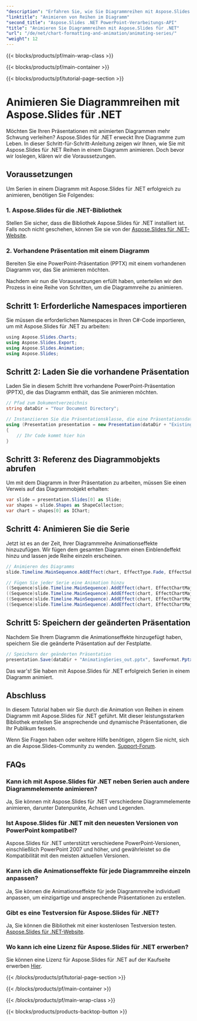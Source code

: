 ```yaml
---
"description": "Erfahren Sie, wie Sie Diagrammreihen mit Aspose.Slides für .NET animieren. Begeistern Sie Ihr Publikum mit dynamischen Präsentationen. Jetzt starten!"
"linktitle": "Animieren von Reihen im Diagramm"
"second_title": "Aspose.Slides .NET PowerPoint-Verarbeitungs-API"
"title": "Animieren Sie Diagrammreihen mit Aspose.Slides für .NET"
"url": "/de/net/chart-formatting-and-animation/animating-series/"
"weight": 12
---
```


{{< blocks/products/pf/main-wrap-class >}}

{{< blocks/products/pf/main-container >}}

{{< blocks/products/pf/tutorial-page-section >}}

# Animieren Sie Diagrammreihen mit Aspose.Slides für .NET


Möchten Sie Ihren Präsentationen mit animierten Diagrammen mehr Schwung verleihen? Aspose.Slides für .NET erweckt Ihre Diagramme zum Leben. In dieser Schritt-für-Schritt-Anleitung zeigen wir Ihnen, wie Sie mit Aspose.Slides für .NET Reihen in einem Diagramm animieren. Doch bevor wir loslegen, klären wir die Voraussetzungen.

## Voraussetzungen

Um Serien in einem Diagramm mit Aspose.Slides für .NET erfolgreich zu animieren, benötigen Sie Folgendes:

### 1. Aspose.Slides für die .NET-Bibliothek

Stellen Sie sicher, dass die Bibliothek Aspose.Slides für .NET installiert ist. Falls noch nicht geschehen, können Sie sie von der [Aspose.Slides für .NET-Website](https://releases.aspose.com/slides/net/).

### 2. Vorhandene Präsentation mit einem Diagramm

Bereiten Sie eine PowerPoint-Präsentation (PPTX) mit einem vorhandenen Diagramm vor, das Sie animieren möchten.

Nachdem wir nun die Voraussetzungen erfüllt haben, unterteilen wir den Prozess in eine Reihe von Schritten, um die Diagrammreihe zu animieren.


## Schritt 1: Erforderliche Namespaces importieren

Sie müssen die erforderlichen Namespaces in Ihren C#-Code importieren, um mit Aspose.Slides für .NET zu arbeiten:

```csharp
﻿using Aspose.Slides.Charts;
using Aspose.Slides.Export;
using Aspose.Slides.Animation;
using Aspose.Slides;
```

## Schritt 2: Laden Sie die vorhandene Präsentation

Laden Sie in diesem Schritt Ihre vorhandene PowerPoint-Präsentation (PPTX), die das Diagramm enthält, das Sie animieren möchten.

```csharp
// Pfad zum Dokumentverzeichnis
string dataDir = "Your Document Directory";

// Instanziieren Sie die Präsentationsklasse, die eine Präsentationsdatei darstellt 
using (Presentation presentation = new Presentation(dataDir + "ExistingChart.pptx"))
{
    // Ihr Code kommt hier hin
}
```

## Schritt 3: Referenz des Diagrammobjekts abrufen

Um mit dem Diagramm in Ihrer Präsentation zu arbeiten, müssen Sie einen Verweis auf das Diagrammobjekt erhalten:

```csharp
var slide = presentation.Slides[0] as Slide;
var shapes = slide.Shapes as ShapeCollection;
var chart = shapes[0] as IChart;
```

## Schritt 4: Animieren Sie die Serie

Jetzt ist es an der Zeit, Ihrer Diagrammreihe Animationseffekte hinzuzufügen. Wir fügen dem gesamten Diagramm einen Einblendeffekt hinzu und lassen jede Reihe einzeln erscheinen.

```csharp
// Animieren des Diagramms
slide.Timeline.MainSequence.AddEffect(chart, EffectType.Fade, EffectSubtype.None, EffectTriggerType.AfterPrevious);

// Fügen Sie jeder Serie eine Animation hinzu
((Sequence)slide.Timeline.MainSequence).AddEffect(chart, EffectChartMajorGroupingType.BySeries, 0, EffectType.Appear, EffectSubtype.None, EffectTriggerType.AfterPrevious);
((Sequence)slide.Timeline.MainSequence).AddEffect(chart, EffectChartMajorGroupingType.BySeries, 1, EffectType.Appear, EffectSubtype.None, EffectTriggerType.AfterPrevious);
((Sequence)slide.Timeline.MainSequence).AddEffect(chart, EffectChartMajorGroupingType.BySeries, 2, EffectType.Appear, EffectSubtype.None, EffectTriggerType.AfterPrevious);
((Sequence)slide.Timeline.MainSequence).AddEffect(chart, EffectChartMajorGroupingType.BySeries, 3, EffectType.Appear, EffectSubtype.None, EffectTriggerType.AfterPrevious);
```

## Schritt 5: Speichern der geänderten Präsentation

Nachdem Sie Ihrem Diagramm die Animationseffekte hinzugefügt haben, speichern Sie die geänderte Präsentation auf der Festplatte.

```csharp
// Speichern der geänderten Präsentation
presentation.Save(dataDir + "AnimatingSeries_out.pptx", SaveFormat.Pptx);
```

Das war's! Sie haben mit Aspose.Slides für .NET erfolgreich Serien in einem Diagramm animiert.

## Abschluss

In diesem Tutorial haben wir Sie durch die Animation von Reihen in einem Diagramm mit Aspose.Slides für .NET geführt. Mit dieser leistungsstarken Bibliothek erstellen Sie ansprechende und dynamische Präsentationen, die Ihr Publikum fesseln.

Wenn Sie Fragen haben oder weitere Hilfe benötigen, zögern Sie nicht, sich an die Aspose.Slides-Community zu wenden. [Support-Forum](https://forum.aspose.com/).

## FAQs

### Kann ich mit Aspose.Slides für .NET neben Serien auch andere Diagrammelemente animieren?
Ja, Sie können mit Aspose.Slides für .NET verschiedene Diagrammelemente animieren, darunter Datenpunkte, Achsen und Legenden.

### Ist Aspose.Slides für .NET mit den neuesten Versionen von PowerPoint kompatibel?
Aspose.Slides für .NET unterstützt verschiedene PowerPoint-Versionen, einschließlich PowerPoint 2007 und höher, und gewährleistet so die Kompatibilität mit den meisten aktuellen Versionen.

### Kann ich die Animationseffekte für jede Diagrammreihe einzeln anpassen?
Ja, Sie können die Animationseffekte für jede Diagrammreihe individuell anpassen, um einzigartige und ansprechende Präsentationen zu erstellen.

### Gibt es eine Testversion für Aspose.Slides für .NET?
Ja, Sie können die Bibliothek mit einer kostenlosen Testversion testen. [Aspose.Slides für .NET-Website](https://releases.aspose.com/).

### Wo kann ich eine Lizenz für Aspose.Slides für .NET erwerben?
Sie können eine Lizenz für Aspose.Slides für .NET auf der Kaufseite erwerben [Hier](https://purchase.aspose.com/buy).

{{< /blocks/products/pf/tutorial-page-section >}}

{{< /blocks/products/pf/main-container >}}

{{< /blocks/products/pf/main-wrap-class >}}

{{< blocks/products/products-backtop-button >}}